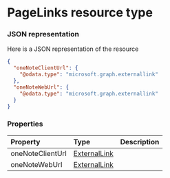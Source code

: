 # PageLinks resource type



### JSON representation

Here is a JSON representation of the resource

<!-- {
  "blockType": "resource",
  "optionalProperties": [

  ],
  "@odata.type": "microsoft.graph.pagelinks"
}-->

```json
{
  "oneNoteClientUrl": {
    "@odata.type": "microsoft.graph.externallink"
  },
  "oneNoteWebUrl": {
    "@odata.type": "microsoft.graph.externallink"
  }
}

```
### Properties
| Property	   | Type	|Description|
|:---------------|:--------|:----------|
|oneNoteClientUrl|[ExternalLink](externallink.md)||
|oneNoteWebUrl|[ExternalLink](externallink.md)||

<!-- uuid: cfe36506-792b-4056-b896-443ba1deaf72
2015-10-25 11:57:35 UTC -->
<!-- {
  "type": "#page.annotation",
  "description": "PageLinks resource",
  "keywords": "",
  "section": "documentation",
  "tocPath": ""
}-->